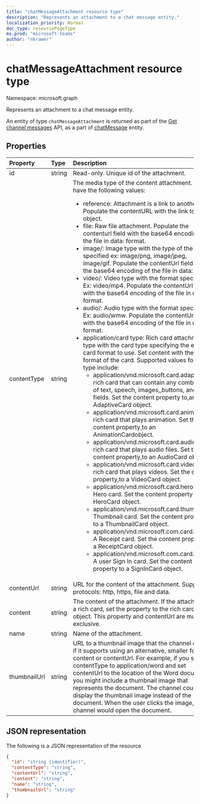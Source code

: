 ```yaml
---
title: "chatMessageAttachment resource type"
description: "Represents an attachment to a chat message entity."
localization_priority: Normal
doc_type: resourcePageType
ms.prod: "microsoft-teams"
author: "nkramer"
---
```


# chatMessageAttachment resource type

Namespace: microsoft.graph

Represents an attachment to a chat message entity.

An entity of type `chatMessageAttachment` is returned as part of the [Get channel messages](../../beta/api/channel-list-messages.md) API, as a part of [chatMessage](./resources/chatmessage.md) entity.

## Properties
| Property	   | Type	|Description|
|:---------------|:--------|:----------|
|id|string| Read-only. Unique id of the attachment.|
|contentType| string | The media type of the content attachment. It can have the following values: <br><ul><li>reference: Attachment is a link to another file. Populate the contentURL with the link to the object.<br></li><li>file: Raw file attachment. Populate the contenturl field with the base64 encoding of the file in data: format.<br></li><li>image/: Image type with the type of the image specified ex: image/png, image/jpeg, image/gif. Populate the contentUrl field with the base64 encoding of the file in data: format.<br></li><li>video/: Video type with the format specified. Ex: video/mp4. Populate the contentUrl field with the base64 encoding of the file in data: format.<br></li><li>audio/: Audio type with the format specified. Ex: audio/wmw. Populate the contentUrl field with the base64 encoding of the file in data: format.<br></li><li>application/card type: Rich card attachment type with the card type specifying the exact card format to use. Set content with the json format of the card. Supported values for card type include:<br><ul><li>application/vnd.microsoft.card.adaptive: A rich card that can contain any combination of text, speech, images,,buttons, and input fields. Set the content property to,an AdaptiveCard object.</li><li>application/vnd.microsoft.card.animation: A rich card that plays animation. Set the content property,to an AnimationCardobject.</li><li>application/vnd.microsoft.card.audio: A rich card that plays audio files. Set the content property,to an AudioCard object.</li><li>application/vnd.microsoft.card.video: A rich card that plays videos. Set the content property,to a VideoCard object.</li><li>application/vnd.microsoft.card.hero: A Hero card. Set the content property to a HeroCard object.</li><li>application/vnd.microsoft.card.thumbnail: A Thumbnail card. Set the content property to a ThumbnailCard object.</li><li>application/vnd.microsoft.com.card.receipt: A Receipt card. Set the content property to a ReceiptCard object.</li><li>application/vnd.microsoft.com.card.signin: A user Sign In card. Set the content property to a SignInCard object.</ul></ul>|
|contentUrl|string|URL for the content of the attachment. Supported protocols: http, https, file and data.|
|content|string|The content of the attachment. If the attachment is a rich card, set the property to the rich card object. This property and contentUrl are mutually exclusive.|
|name|string|Name of the attachment.|
|thumbnailUrl| string |URL to a thumbnail image that the channel can use if it supports using an alternative, smaller form of content or contentUrl. For example, if you set contentType to application/word and set contentUrl to the location of the Word document, you might include a thumbnail image that represents the document. The channel could display the thumbnail image instead of the document. When the user clicks the image, the channel would open the document.|

## JSON representation
 The following is a JSON representation of the resource

<!-- {
  "blockType": "resource",
  "optionalProperties": [
    "thumbnailUrl",
    "content",
    "contentUrl"
  ],
  "keyProperty": "id",
  "@odata.type": "microsoft.graph.chatMessageAttachment"
}-->

```json
{
  "id": "string (identifier)",
  "contentType": "string",
  "contentUrl": "string",
  "content": "string",
  "name": "string",
  "thumbnailUrl": "string"
}

```

<!-- uuid: 8fcb5dbc-d5aa-4681-8e31-b001d5168d79
2015-10-25 14:57:30 UTC -->
<!--
{
  "type": "#page.annotation",
  "description": "chat attachment resource",
  "keywords": "",
  "section": "documentation",
  "tocPath": "",
  "suppressions": []
}
-->
